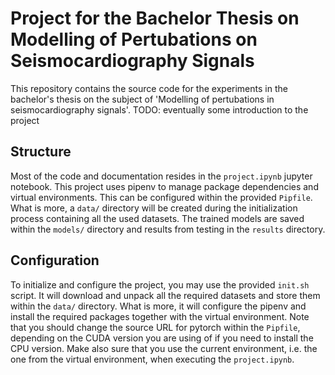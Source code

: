 # Project for the Bachelor Thesis on Modelling of Pertubations on Seismocardiography Signals

This repository contains the source code for the experiments in the bachelor's thesis on the subject of 'Modelling of pertubations in seismocardiography signals'. TODO: eventually some introduction to the project


## Structure

Most of the code and documentation resides in the `project.ipynb` jupyter notebook. This project uses pipenv to manage package dependencies and virtual environments. This can be configured within the provided `Pipfile`. What is more, a `data/` directory will be created during the initialization process containing all the used datasets. The trained models are saved within the `models/` directory and results from testing in the `results` directory.

## Configuration

To initialize and configure the project, you may use the provided `init.sh` script. It will download and unpack all the required datasets and store them within the `data/` directory. What is more, it will configure the pipenv and install the required packages together with the virtual environment. Note that you should change the source URL for pytorch within the `Pipfile`, depending on the CUDA version you are using of if you need to install the CPU version. Make also sure that you use the current environment, i.e. the one from the virtual environment, when executing the `project.ipynb`.